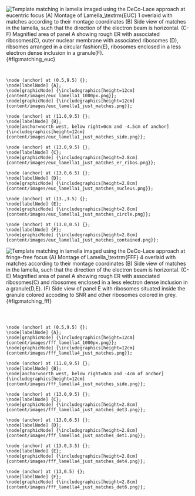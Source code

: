 
![Template matching in lamella imaged using the DeCo-Lace approach at eucentric
focus (A) Montage of Lamella$_\textrm{EUC}$ 1 overlaid with matches according to
their montage coordinates (B) Side view of matches in the lamella, such that the
direction of the electron beam is horizontal. (C-F) Magnified area of panel A
showing rough ER with associated ribosomes(C), outer nuclear membrane with
associated ribosomes (D), ribsomes arranged in a circular fashion(E), ribosomes
enclosed in a less electron dense inclusion in a granule(F). ](tikz:matching_euc){#fig:matching_euc}

```{.tikz-figure #matching_euc width=17cm height=10cm draft=false}


\node (anchor) at (0.5,9.5) {}; 
\node[labelNode] {A};
\node[graphicNode] {\includegraphics[height=12cm]{content/images/euc_lamella1_1000px.png}};
\node[graphicNode] {\includegraphics[height=12cm]{content/images/euc_lamella1_just_matches.png}};

\node (anchor) at (11.0,9.5) {}; 
\node[labelNode] {B};
\node[anchor=north west, below right=0cm and -4.5cm of anchor] {\includegraphics[height=12cm]{content/images/euc_lamella1_just_matches_side.png}};

\node (anchor) at (13.0,9.5) {}; 
\node[labelNode] {C};
\node[graphicNode] {\includegraphics[height=2.8cm]{content/images/euc_lamella1_just_matches_er_ribos.png}};

\node (anchor) at (13.0,6.5) {}; 
\node[labelNode] {D};
\node[graphicNode] {\includegraphics[height=2.8cm]{content/images/euc_lamella1_just_matches_nucleus.png}};

\node (anchor) at (13.,3.5) {}; 
\node[labelNode] {E};
\node[graphicNode] {\includegraphics[height=2.8cm]{content/images/euc_lamella1_just_matches_circle.png}};

\node (anchor) at (13.0,0.5) {}; 
\node[labelNode] {F};
\node[graphicNode] {\includegraphics[height=2.8cm]{content/images/euc_lamella1_just_matches_contained.png}};

```


![Template matching in lamella imaged using the DeCo-Lace approach at fringe-free
focus (A) Montage of Lamella$_\textrm{FFF}$ 4 overlaid with matches according to
their montage coordinates (B) Side view of matches in the lamella, such that the
direction of the electron beam is horizontal. (C-E) Magnified area of panel A
showing rough ER with associated ribosomes(C) and ribosomes
enclosed in a less electron dense inclusion in a granule(D,E). (F) Side view of
panel E with ribosomes situated inside the granule colored accoding
to SNR and other ribosomes colored in grey.](tikz:matching_fff){#fig:matching_fff}

```{.tikz-figure #matching_fff width=17cm height=10cm draft=false}



\node (anchor) at (0.5,9.5) {}; 
\node[labelNode] {A};
\node[graphicNode] {\includegraphics[height=12cm]{content/images/fff_lamella4_1000px.png}};
\node[graphicNode] {\includegraphics[height=12cm]{content/images/fff_lamella4_just_matches.png}};

\node (anchor) at (11.0,9.5) {}; 
\node[labelNode] {B};
\node[anchor=north west, below right=0cm and -4cm of anchor] {\includegraphics[height=12cm]{content/images/fff_lamella4_just_matches_side.png}};

\node (anchor) at (13.0,9.5) {}; 
\node[labelNode] {C};
\node[graphicNode] {\includegraphics[height=2.8cm]{content/images/fff_lamella4_just_matches_det3.png}};

\node (anchor) at (13.0,6.5) {}; 
\node[labelNode] {D};
\node[graphicNode] {\includegraphics[height=2.8cm]{content/images/fff_lamella4_just_matches_det1.png}};

\node (anchor) at (13.0,3.5) {}; 
\node[labelNode] {E};
\node[graphicNode] {\includegraphics[height=2.8cm]{content/images/fff_lamella4_just_matches_det4.png}};

\node (anchor) at (13,0.5) {}; 
\node[labelNode] {F};
\node[graphicNode] {\includegraphics[height=2.8cm]{content/images/fff_lamella4_just_matches_det6.png}};

```